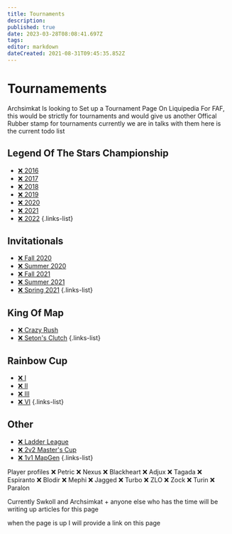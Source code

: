 ```yaml
---
title: Tournaments
description: 
published: true
date: 2023-03-28T08:08:41.697Z
tags: 
editor: markdown
dateCreated: 2021-08-31T09:45:35.852Z
---
```


# Tournamements

Archsimkat Is looking to Set up a Tournament Page On Liquipedia For FAF, this would be strictly for tournaments and would give us another Offical Rubber stamp for tournaments currently we are in talks with them here is the current todo list

## Legend Of The Stars Championship
- [❌ 2016]()
- [❌ 2017]()
- [❌ 2018]()
- [❌ 2019]()
- [❌ 2020]()
- [❌ 2021]()
- [❌ 2022]()
{.links-list}

## Invitationals
- [❌ Fall 2020]()
- [❌ Summer 2020]()
- [❌ Fall 2021]()
- [❌ Summer 2021]()
- [❌ Spring 2021]()
{.links-list}

## King Of Map
- [❌ Crazy Rush]()
- [❌ Seton's Clutch]()
{.links-list}


## Rainbow Cup
- [❌ I]()
- [❌ II]()
- [❌ III]()
- [❌ VI]()
{.links-list}

## Other
- [❌ Ladder League]()
- [❌ 2v2 Master's Cup]()
- [❌ 1v1 MapGen]()
{.links-list}


Player profiles
❌  Petric
❌  Nexus
❌  Blackheart
❌  Adjux
❌  Tagada
❌  Espiranto
❌  Blodir
❌  Mephi
❌  Jagged
❌  Turbo
❌  ZLO
❌  Zock
❌  Turin
❌  Paralon

Currently Swkoll and Archsimkat + anyone else who has the time will be writing up articles for this page

when the page is up I will provide a link on this page
